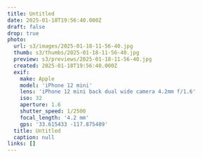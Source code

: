 ```yaml
---
title: Untitled
date: 2025-01-18T19:56:40.000Z
draft: false
drop: true
photo:
  url: s3/images/2025-01-18-11-56-40.jpg
  thumb: s3/thumbs/2025-01-18-11-56-40.jpg
  preview: s3/previews/2025-01-18-11-56-40.jpg
  created: 2025-01-18T19:56:40.000Z
  exif:
    make: Apple
    model: 'iPhone 12 mini'
    lens: 'iPhone 12 mini back dual wide camera 4.2mm f/1.6'
    iso: 32
    aperture: 1.6
    shutter_speed: 1/2500
    focal_length: '4.2 mm'
    gps: '33.615433 -117.875489'
  title: Untitled
  caption: null
links: []
---
```

